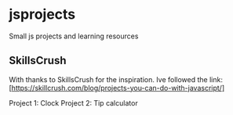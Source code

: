 # jsprojects

Small js projects and learning resources

## SkillsCrush

With thanks to SkillsCrush for the inspiration. Ive followed the link: [https://skillcrush.com/blog/projects-you-can-do-with-javascript/]

Project 1: Clock
Project 2: Tip calculator
